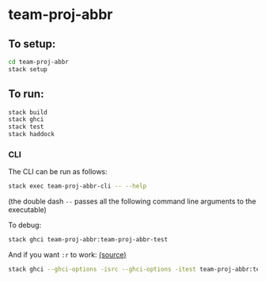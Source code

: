 # team-proj-abbr
## To setup:
```sh
cd team-proj-abbr
stack setup
```

## To run:
```sh
stack build
stack ghci
stack test
stack haddock
```

### CLI

The CLI can be run as follows:
```sh
stack exec team-proj-abbr-cli -- --help
```
(the double dash `--` passes all the following command line arguments to the executable)

To debug:
```sh
stack ghci team-proj-abbr:team-proj-abbr-test
```

And if you want `:r` to work: [(source)](https://stackoverflow.com/questions/39938101/how-to-load-tests-in-ghci-with-stack)
```sh
stack ghci --ghci-options -isrc --ghci-options -itest team-proj-abbr:team-proj-abbr-test
```
